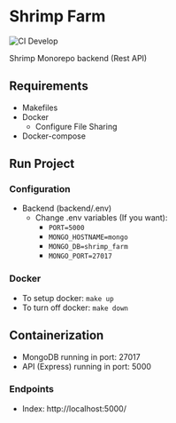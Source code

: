 # Shrimp Farm

![CI Develop](https://github.com/byrond27/shrimp-farm/workflows/CI/badge.svg?branch=develop)

Shrimp Monorepo backend (Rest API)

## Requirements

- Makefiles
- Docker
  - Configure File Sharing
- Docker-compose

## Run Project

### Configuration

- Backend (backend/.env)
  - Change .env variables (If you want):
    - `PORT=5000`
    - `MONGO_HOSTNAME=mongo`
    - `MONGO_DB=shrimp_farm`
    - `MONGO_PORT=27017`

### Docker

- To setup docker: `make up`
- To turn off docker: `make down`

## Containerization

- MongoDB running in port: 27017
- API (Express) running in port: 5000

### Endpoints

- Index: http://localhost:5000/
